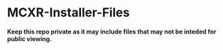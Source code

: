 # MCXR-Installer-Files
**Keep this repo private as it may include files that may not be inteded for public viewing.**
